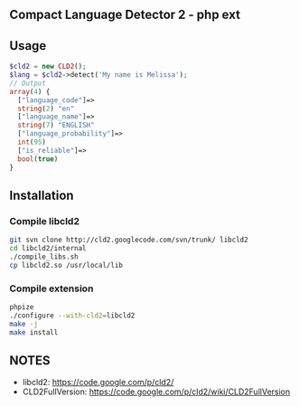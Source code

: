 ## Compact Language Detector 2 - php ext


## Usage

```php
$cld2 = new CLD2();
$lang = $cld2->detect('My name is Melissa');
// Output
array(4) {
  ["language_code"]=>
  string(2) "en"
  ["language_name"]=>
  string(7) "ENGLISH"
  ["language_probability"]=>
  int(95)
  ["is_reliable"]=>
  bool(true)
}

```

## Installation

### Compile libcld2

```bash
git svn clone http://cld2.googlecode.com/svn/trunk/ libcld2
cd libcld2/internal
./compile_libs.sh
cp libcld2.so /usr/local/lib 
```

### Compile extension

```bash
phpize
./configure --with-cld2=libcld2
make -j
make install
```

## NOTES
- libcld2: https://code.google.com/p/cld2/
- CLD2FullVersion: https://code.google.com/p/cld2/wiki/CLD2FullVersion
